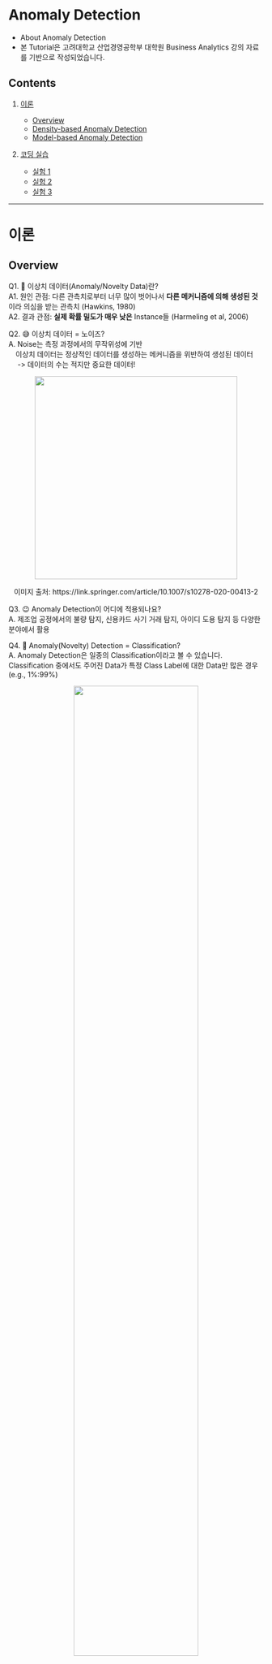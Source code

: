 # **Anomaly Detection**
- About Anomaly Detection
- 본 Tutorial은 고려대학교 산업경영공학부 대학원 Business Analytics 강의 자료를 기반으로 작성되었습니다.

## **Contents**
1. [이론](#이론)
    - [Overview](#overview)
    - [Density-based Anomaly Detection](#density-based-anomaly-detection)
    - [Model-based Anomaly Detection](#model-based-anomaly-detection)

2. [코딩 실습](#코딩-실습)
    - [실험 1](#실험-1-shallow-autoencoder-vs-deep-autoencoder)
    - [실험 2](#실험-2-autoencoder의-bottleneck-size-변화에-따른-autoencoder의-성능-변화-및-anomaly-detection-성능-변화-측정)
    - [실험 3](#실험-3-what-if-encoder의-layer-수--decoder의-layer-수--2라면-그리고-반대의-경우에는)
---
# 이론

## Overview
Q1. 🧐 이상치 데이터(Anomaly/Novelty Data)란?  
A1. 원인 관점: 다른 관측치로부터 너무 많이 벗어나서 **다른 메커니즘에 의해 생성된 것**이라 의심을 받는 관측치 (Hawkins, 1980)  
A2. 결과 관점: **실제 확률 밀도가 매우 낮은** Instance들 (Harmeling et al, 2006)

Q2. 😅 이상치 데이터 = 노이즈?  
A. Noise는 측정 과정에서의 무작위성에 기반  
 이상치 데이터는 정상적인 데이터를 생성하는 메커니즘을 위반하여 생성된 데이터  
  -> 데이터의 수는 적지만 중요한 데이터!

<p align="center">
<img src = "https://user-images.githubusercontent.com/56019094/201920223-0af3e041-17af-47e1-94d9-525aa9898628.png" width = 400>
</p>
<p align = "center">이미지 출처: https://link.springer.com/article/10.1007/s10278-020-00413-2 </p>

Q3. 😉 Anomaly Detection이 어디에 적용되나요?  
A.  제조업 공정에서의 불량 탐지, 신용카드 사기 거래 탐지, 아이디 도용 탐지 등 다양한 분야에서 활용  

Q4. 🥲 Anomaly(Novelty) Detection = Classification?  
A.  Anomaly Detection은 일종의 Classification이라고 볼 수 있습니다. Classification 중에서도 주어진 Data가 특정 Class Label에 대한 Data만 많은 경우(e.g., 1%:99%)


<p align = 'center'>
<img src ="https://user-images.githubusercontent.com/56019094/201925033-192ab0cb-32d2-4dab-8798-25316e984643.png" width = 70%>
</p>

위와 같이 Anomaly Detection에서는 양품 즉, 정상의 범주를 어느 정도로 정하느냐에 따라 모델의 예측 결과가 달라지게 됩니다. 이와 관련된 개념으로 **일반화(Generalization)**와 **특수화(Specialization)**이라는 개념이 존재합니다.

- 일반화: 주어진 데이터로부터 정상 범주의 개념을 확장해 가는 것 -> 일반화에 치중할 경우 이상치 데이터 판별이 어려움  
- 특수화: 주어진 데이터로부터 정상 범주의 개념을 좁혀가는 것 -> 특수화에 치중할 경우 과적합의 위험 (빈번한 False Alarm)에 빠질 수 있음

    <p align = 'center'>
    <img src = "https://user-images.githubusercontent.com/56019094/201925558-e50ce14f-dd40-4e22-8f47-4cdf8a3a38eb.png" width = 70%>
    </p>

1. 만약 일반화의 정도가 심해 정상 범주의 개념을 너무 넓게 잡게 되면 정상(사과)이 아닌 "수박"도 정상(사과)라고 판단하게 됩니다. 
2. 반대로, 만약 특수화의 정도가 심해 정상 범주의 개념을 너무 좁게 잡게 되면 정상(사과)인 "청사과"도 이상치(정상이 아니다)라고 판단하게 됩니다.

다시 Q4로 돌아가서 Anomaly Detection과 Classification에 대해 살펴보자면 다음과 같은 그림을 통해 쉽게 이해할 수 있을 것입니다.
<p align = 'center'>
<img src = "https://user-images.githubusercontent.com/56019094/201926047-f15dfd88-65fb-45ec-8bcb-93e24712fd52.png" width = 70%>
</p>
위 그림과 같이 Classification의 경우 Training Data에 정상(X+)인 데이터와 비정상(X-)인 데이터가 같이 사용됩니다. 반면, Anomaly Detection이 사용되는 경우에는 이미 비정상 데이터보다 정상 데이터가 매우 많은 상황이기에 Training에는 정상 데이터만 사용합니다. 이를 통해, 정상 데이터들만의 패턴을 학습해서 새로운 데이터가 들어오면 자신이 학습했던 패턴과 유사한지 아닌지를 판별해 정상/비정상 여부를 판단하게 됩니다.

## Density based Anomaly Detection
- 주어진 데이터를 바탕으로 각 개체들이 생성될 확률을 추정
- 새로운 데이터가 생성될 확률이 낮을 경우 이상치로 판단!

<p align = 'center'>
<img src = "https://user-images.githubusercontent.com/56019094/201927283-a27d0c13-588b-4a98-861e-63a262f4d871.png" width = 70%>
<img src = "https://user-images.githubusercontent.com/56019094/201927462-7f6ea9ba-f3b9-4a46-8b35-ee2a3269ce48.png" width = 70%>
</p>

- Gaussian Density-based Anomaly Detection
    - 가정: 모든 데이터가 하나의 가우시안(정규) 분포로부터 생성됨
    - 학습: 주어진 정상(Normal) 데이터들을 통해 가우시안 분포의 평균 벡터와 공분산 행렬을 추정
    - 추론: 새로운 데이터에 대하여 생성 확률을 구하고 해당 확률이 낮을수록 이상치에 가까운 것으로 판정
    - 장점 1. 추정이 간단하며 학습 시간이 짧음  
    - 장점 2. 적절한 기준치(Cut-off)를 분포로부터 정할 수 있음
    - 장점 3. 각 변수의 측정 단위에 영향을 받지 않음   
    <p align = 'center'>
    <img src = "https://user-images.githubusercontent.com/56019094/201928001-632bdf9f-7f87-42c3-b8e4-0e78189feb14.png" width = 70%>
    </p>

<br/>  

- Mixture of Gaussian(MoG) Density Estimation
    - 데이터는 여러 개의 가우시안 분포의 혼합으로 이루어져 있음을 허용
    - 아래 가우시안 분포(빨간색 함수 제외한 것)들의 선형 결합으로 전체 데이터의 분포를 표현
    <p align = 'center'>
    <img src = 'https://user-images.githubusercontent.com/56019094/201928561-e7f3bffc-7f34-4b6f-91e8-4f0888391de2.png' width = 70%>
    </p>

    - 일반 Gaussian Density Estimation에서는 모든 데이터가 하나의 가우시안 분포로부터 생성되었다고 가정하기에 평균과 공분산이라는 단 두 개의 미지수만 구하면 됐습니다.
    - 그러나, MoG에서는 위 그림과 같이 f(x)라는 우리가 알고자 하는 함수가 k개의 가우시간 분포의 선형 결합으로 이루어져 있다고 가정하기에, k개의 가우시안 분포에 대해서 평균, 공분산, 그리고 각 가우시안 분포에 대한 가중치 w라는 세 개의 미지수를 구해야 합니다.
    - 따라서, MoG에서는 3*k개의 미지수를 구해야 합니다.
    - 여기서 끝이면 좋겠지만, 사실은 이 k가 몇이면 좋을지도 Train Dataset을 통해서 탐색해야 합니다.

<br/>

- Parzen Window Density Estimation
    - Kernel-density Estimation
        - 이전에 봤던 Gaussian Density Estimation과 MoG는 데이터가 특정 분포로부터 생성되었다는 가정을 하고 접근하는 방식이었습니다.
        - 여기서 보게 될 Kernel-density Estimation은 데이터가 특정 분포로부터 생성되었다는 가정을 하지 않고, 개별 데이터 자체로부터 확률들을 추정하겠다는 접근 방식을 취합니다.

        <p align = 'center'>
        <img src = "https://user-images.githubusercontent.com/56019094/201929688-9db6edfc-93fe-4857-a414-c8be15d3342c.png" width = 80%>
        </p>

        
        이미지 출처:  https://sebastianraschka.com/Articles/2014_kernel_density_est.html 

    - Parzen Window Density Estimation
        - k개의 객체를 포함하는 영역 x를 (무게) 중심으로 하며, 각 면의 길이가 h인 Hypercube로 정의: Hypercube의 볼륨 V는 $h^d$로 정의됨(d = 차원 수) -> V = $h^d$
        - Kernel Function을 다음과 같이 정의
        <p align = 'center'>
        <img src = "https://user-images.githubusercontent.com/56019094/201930589-1a674945-c736-42a8-a8da-d4eeaa289e63.png" width = 40%>
        </p>

        - 예시
        <p align = 'center'>
        <img src = "https://user-images.githubusercontent.com/56019094/201930784-5197dfc1-7974-4943-9f7f-51e9751a3a66.png" width = 40%>
        </p>

        - 기존 Kernel Function은 불연속적임. 즉, Hypercube내에 있는 객체들에 대해서는 모두 동일한 가중치를 적용한다.  
        -> Continuous한 분포를 사용하자!
        <p align = 'center'>
        <img src = "https://user-images.githubusercontent.com/56019094/201931306-0cae4b74-cfb1-4a00-8857-ec8f314328e5.png" width = 80%>
        </p>
        
        - Smoothing Parameter (Bandwidth)h
            - (남색, 0.3)h가 크면 Density Distribution이 과도하게 Smoothing됨
            - (주황색, 0.05)h가 작으면 Density Distribution의 형태가 Spiky해짐
            <p align = 'center'>
            <img src = "https://user-images.githubusercontent.com/56019094/201943177-66390a06-efb8-4241-8be7-f63faf8d986c.png" width = 70%>
            </p>
            <p align = 'center'>
            이미지 출처: https://en.wikipedia.org/wiki/Kernel_density_estimation
            </p>
            - Smoothing Parameter h는 EM 알고리즘을 통해 최적화 가능

<br/>

- Local Outlier Factor (LOF)
    - 목적: 이상치 스코어를 산출할 때, 주변부 데이터의 밀도를 고려하자
    <p align = 'center'>
    <img src = "https://user-images.githubusercontent.com/56019094/201943818-158836f7-72aa-4bde-acee-e9be197f44b2.png" width = 90%>
    </p>
    - LOF 알고리즘에는 5가지 Definition이 사용됨  
    
    <br/>
    
    1. k-distance of an object p: 임의의 양의 정수 k에 대해서 k-distance of object p (=k-distance(p))는 다음 두 조건을 만족하는 데이터셋 D의 두 점 p와 o의 거리 d(p,o)로 정의됨  

        - D에 속하는 개체 중 p를 제외하고 **최소한 k** 개의 개체 o'에 대해서 d(p,o') <= d(p,o)를 만족
        - D에 속하는 개체 중 p를 제외하고 **최대 k-1**개의 개체 o'에 대해서 d(p,o') < d(p,o)를 만족  
        즉, 동렬을 고려한 k번째 이웃까지의 거리로 생각할 수 있음
    2.  k-distance neighborhood of an object p: 개체 p의 k-distance가 Definition 1과 같이 주어질 때, k-distance neighborhood of p는 p에서부터 k-distance보다 멀지 않은 거리에 있는 모든 개체들의 집합을 의미

    3. Reachability Distance
    <p align = 'center'>
    <img src = "https://user-images.githubusercontent.com/56019094/201944909-d207b06f-b6af-4852-898c-8223def082d4.png" width = 90%>
    </p>

    4. local reachability density of an object p
    <p align = 'center'>
    <img src = "https://user-images.githubusercontent.com/56019094/201945584-372314bc-1c2d-4e2a-9858-ab125f34a07f.png" width = 90%>
    </p>
    
    - Case 1: 개체 p의 주변에 높은 밀도로 다른 개체들이 존재하는 경우 위 식의 분모가 작은 값을 갖게 되어 lrd는 큰 값을 갖게 됨
    - Case 2: 개체 p가 두 개의 높은 밀도를 갖는 군집 사이의 밀도가 낮은 공간에 위치하게 되면 위 식의 분모는 커지게 되어 lrd는 작은 값을 갖게 됨
    <p align = 'center'>
    <img src = "https://user-images.githubusercontent.com/56019094/201945935-35866454-c374-4021-9804-369189137a9f.png" width = 80%>
    </p>

    5. local outlier factor of an object p
    <p align = 'center'>
    <img src = "https://user-images.githubusercontent.com/56019094/201946264-b78e2327-59ab-46a2-9d9e-b4335becf80c.png" width = 80%>
    </p>
    
    - LOF의 최종 결과물은 각 개체들의 주변 밀도를 고려한 이상치 스코어
    <p align = 'center'>
    <img src = "https://user-images.githubusercontent.com/56019094/201946474-cf3595ce-ce96-4cf8-9633-f79b92746267.png" width = 80%>
    </p>

    <p align = 'center'>
    이미지 출처: https://godongyoung.github.io/%EB%A8%B8%EC%8B%A0%EB%9F%AC%EB%8B%9D/2019/03/11/Local-Outlier-Factor(LOF).html
    </p>

</br>

## Model based Anomaly Detection
- Auto-Encoder

    <p align = 'center'>
    <img src = "https://user-images.githubusercontent.com/56019094/201947375-89ba1a2a-64ba-4d94-9d88-965c153e8a45.png" width = 90%>
    </p>

    - Input과 Output이 동일한 Neural Network
    - Latent Space는 원본 데이터보다 작아야 함
    

    - Auto-Encoder의 활용
        - 차원 축소
        1. Auto-Encoder를 학습시킨 후, Latent Vector를 다른 모델의 Input으로 사용:  Auto-Encoder의 Latent Vector가 데이터의 중요한 특징들을 잘 반영하고 있다는 특성으로 인해 가능
        <p align = 'center'>
        <img src = "https://user-images.githubusercontent.com/56019094/201947866-4efc0540-0f25-4fe3-aed2-4dfe5caeea79.png" width = 80%>
        </p>

        - 이상치 탐지
        1. Input과 Output간의 차이를 활용: Input과 Output간의 차이가 크면 Anomaly 데이터, 차이가 작으면 Normal 데이터
        <p align = 'center'>
        <img src = "https://user-images.githubusercontent.com/56019094/201948189-a142af9d-28df-4466-8dda-cb981117d404.png" width = 85%>
        </p>

    - Auto-Encoder의 단점
        - 입력 데이터에 변형이 약간이라도 있으면 모델이 민감하게 반응
        => Input Data에 Noise가 있어도 원본 데이터를 복원할 수 있는 좀 더 Robust한 Auto-Encoder를 만들자!   
        => "Denoising Auto-Encoder"

    - Denosing Auto-Encoder
        - 모델에는 Noise가 추가된 Input을 사용
        - Reconstructioin Error: Output과 **원본** Input 간의 차이를 Loss로 활용
        - 주로 Noise로는 Random Gaussian Noise를 사용
        <p align = 'center'>
        <img src = "https://user-images.githubusercontent.com/56019094/201948897-5a7d1d4b-38f6-4b98-a1b4-b87019bb6df1.png" width = 85%>
        </p>

        <p align = 'center'>
        이미지 출처: https://junstar92.tistory.com/158
        </p>

- Support Vector-based Anomaly Detection
    - 1-SVM: One-class SVM
    - SVDD: Support Vector Data Description
    
    <p align = 'center'>
    <img src = "https://user-images.githubusercontent.com/56019094/201949320-ae13e84c-acad-4c12-a489-9937fbb19c07.png" width = 80%>
    </p>

- Isolation Forests
    - Motivation: Few & Different
    - Few: 이상치 데이터는 Overview에서 봤듯이 정상 데이터에 비해 수가 적음
    - DIfferent: 이상치 데이터는 정상 데이터와는 특징이 다름

    <p align = 'center'>
    <img src = "https://user-images.githubusercontent.com/56019094/201949696-6c04da67-2546-474e-abaf-2ced6beeeb05.png" width = 70%>
    </p>

    <p align = 'center'>
    이미지 출처: https://www.tibco.com/reference-center/what-is-anomaly-detection
    </p>

    - 하나의 개체를 고립시키는 Tree를 생성
    - 정상 데이터는 서로 가까이 위치해 있기 때문에 정상 데이터 개체 하나를 고립시키기 위해서는 많은 Split이 필요
    - 이상치 데이터는 정상 데이터와 특징이 달라 멀리 위치해 있기 때문에 이상치 데이터 개체 하나를 고립시키기 위해서는 상대적으로 적은 Split이 필요
    
    <p align = 'center'>
    <img src = "https://user-images.githubusercontent.com/56019094/201950194-26823da6-6997-4f4c-881d-35f836f3e681.png" width = 90%>
    </p>

    - Isolation Forests는 사실 "학습"을 한다기 보다는 데이터가 들어오면 그 때마다 새롭게 알고리즘이 수행되어 결과를 도출함. 즉, K-NN처럼 **Lazy Learning**에 해당
    - Random으로 데이터를 Split하여 관측치를 고립시킴
    - 변수가 많은 데이터에서도 효율적으로 작동함

    - Isolation Forests 과정
        1. 전체 데이터에서 n개의 데이터 집합 X 샘플링
        2. 랜덤하게 선택된 관측치에 대해 임의의 변수(Spliting Variable)와 분할점(Spliting Point)을 사용하여 아래 조건을 만족할 때까지 이진 분할 진행
            - Tree가 사전에 설정한 최대 깊이에 도달
            - 영역 X 안에 단 하나의 객체만 존재
            - 영역 X 안에 존재하는 객체들이 모두 같은 입력 변수 값을 가짐
        3. 1.2.와 동일한 과정으로 여러 개의 Isolation Tree 생성
        4. Isolation Tree마다 각 관측치의 Path Length 저장
        5. 각 관측치의 평균 Path Length를 기반으로 Anomaly Score 계산 및 이상치 판별

        <p align = 'center'>
        <img src = "https://user-images.githubusercontent.com/56019094/201951689-495f872f-1004-4e1d-aa2c-62ad878380f0.png" width = 80%>
        </p>

</br>  
</br>
</br>

# 코딩 실습
- 주제: AutoEncoder를 이용한 Anomaly Detection
- 사용 데이터셋: MNIST 
- 데이터셋 선정 이유
    - 튜토리얼이라는 취지에 맞추어 AutoEncoder의 복원 결과를 시각화하기 좋은 데이터셋이라 판단함
    - Anomaly Detection에 MNIST 데이터셋을 사용하는 경우 0~9 숫자 중 하나를 Anomaly로 가정하고 수행하는 경우는 존재하나, 본 코딩 실습에서는 "가", "나", "다", "A", "B", "C"와 같은 텍스트를 28*28 이미지로 생성해서 Anomaly로 사용함
    - 즉, 본 코딩 실습에서 학습을 통해 수립된 AutoEncoder는 0~9라는 숫자(Normal)만 학습했기 때문에 한글이나 영어와 같은 텍스트(Anomaly)가 Input으로 들어오면 Anomaly로 판단하게 될 것
- 실험 내용
    1) Shallow AutoEncoder vs Deep AutoEncoder
    2) AutoEncoder의 Bottleneck Size 변화에 따른 AutoEncoder의 성능 변화 및 Anomaly Detection 성능 변화 측정
    3) 🫥 What if? Encoder의 Layer 수 = Decoder의 Layer 수 * 2라면?? 그리고 반대의 경우에는?

```python
# 패키지 및 메소드 불러오기
import torch 
import torch.nn as nn
import torch.optim as optim
import torch.nn.functional as F
import numpy as np
import matplotlib.pyplot as plt
import random

from torchvision import datasets, transforms
from copy import deepcopy
```


</br>

```python
# MNIST 데이터셋을 불러올 때 Training Data로 사용할 것인지, flatten을 할 것인지 여부를 argument로 받는 함수 정의
def load_mnist(is_train=True, flatten=True): # 본 실습에서 구현하게 될 AutoEncoder는 1차원 Vector 형태를 입력으로 받기 때문에 flatten = True

    dataset = datasets.MNIST(
        '../data', train=is_train, download=True,
        transform=transforms.Compose([ 
            transforms.ToTensor(), # Tensor 형태로 데이터를 받겠다는 의미입니다 :)
        ]),
    )

    # Scaling: MNIST 데이터셋은 기존에 각 Element 값이 0~255라 /255.가 Min-Max Scaling 역할을 수행함
    x = dataset.data.float() / 255. 
    y = dataset.targets

    if flatten:
        x = x.view(x.size(0), -1) # (28,28) -> (28*28,) 형태로 Flatten해서 Neural Network Input으로 넣어주기 위함

    return x, y
```

</br>


```python
# MNIST 데이터 불러오기 및 Train/Validation/Test Set 분할
train_x, train_y = load_mnist(flatten=True) 
test_x, test_y = load_mnist(is_train=False, flatten=True) # Test Set이니까 is_train = False
test_x, test_y = test_x, test_y


train_cnt = int(train_x.size(0) * 0.8)
valid_cnt = train_x.size(0) - train_cnt

# Shuffle dataset to split into train/valid set.
indices = torch.randperm(train_x.size(0))
train_x, valid_x = torch.index_select(
    train_x,
    dim=0,
    index=indices
).split([train_cnt, valid_cnt], dim=0)
train_x, valid_x = train_x, valid_x

train_y, valid_y = torch.index_select(
    train_y,
    dim=0,
    index=indices
).split([train_cnt, valid_cnt], dim=0)
train_y, valid_y = train_y, valid_y

print("Train:", train_x.shape, train_y.shape)
print("Valid:", valid_x.shape, valid_y.shape)
print("Test:", test_x.shape, test_y.shape)
```
**위 코드 결과**  
Train: torch.Size([48000, 784]) torch.Size([48000])  
Valid: torch.Size([12000, 784]) torch.Size([12000])  
Test: torch.Size([10000, 784]) torch.Size([10000])

- 위 코드를 보면 load_mnist()를 통해 각 숫자 이미지의 픽셀값들이 저장되어 있는 x와 해당 이미지의 숫자가 몇인지를 의미하는 Label인 y를 불러왔습니다. 그런데 아래 그림과 같이 AutoEncoder의 모델 구조를 생각해보면, 사실 x를 입력으로 받아서 $\hat{x}$를 반환하기 때문에 y는 받아올 필요가 없습니다.  
(튜토리얼이기 때문에 MNIST 데이터셋을 다운받아서 추후 다른 실험을 해보고 싶으신 분들이 있으실까봐 일단 기재해두었습니다.)
<p align = 'center'>
    <img src = "https://user-images.githubusercontent.com/56019094/201947375-89ba1a2a-64ba-4d94-9d88-965c153e8a45.png" width = 90%>
    </p>

</br>

시각화를 통해 제대로 데이터를 가져왔는지 확인해보겠습니다.
```python
# MNIST Data Instance 시각화 함수 정의 
def show_image(x):
    if x.dim() == 1: # 만약 x의 dim이 1이라면 (x를 flatten() 해서 1차원 벡터 형태로 만든 경우)
        x = x.cpu()
        x = x.view(int(x.size(0) ** .5), -1) # dim = 2로 변환
    
    plt.figure(figsize=(1,1))
    plt.imshow(x, cmap='gray') # Grayscale 이미지
    plt.show()

show_image(train_x[0].flatten()) # train_x 데이터 중 첫번째 데이터를 가져와서 시각화
```
**위 코드 결과**
<p align = 'left'>
<img src = 'https://user-images.githubusercontent.com/56019094/202084631-a65dcfa5-3fbd-433e-9c11-f097c2b449b9.png'>
</p>

시각화는 성공적으로 되었습니다. 숫자 4라는 것도 충분히 알 수 있습니다. 다만, MNIST Dataset은 사람들의 손글씨로 만들어졌기 때문에 이처럼 동일한 숫자라도 예상과 달리(?) 모양이 특이한 경우가 종종 있습니다.

## 실험 1. Shallow AutoEncoder vs Deep AutoEncoder
그렇다면 이제 AutoEncoder를 구현해보겠습니다.
AutoEncoder를 처음 들으시는 분들이라면 모델 구조가 복잡할 것이라 생각할 수도 있지만 위에서 본 모델 구조와 같이 최근에 나온 방법론들에 비해 구조가 매우 간단한 편입니다. 아래 Shallow_AE를 보시면 아마 쉽게 이해가 되실 것입니다.  
추가적으로, 텐서 형태에 대한 설명을 주석으로 달아놨으니 참고해주시면 좋을 거 같습니다! 저 또한 아직도 새로운 방법론을 사용하거나 기존 모델을 변형할 때면 Tensor 형태가 헷갈릴 때가 많았어서 작은 도움이라도 되었으면 하는 마음으로 추가했습니다.
```python
# 비교적 모델의 Depth가 얕은 AutoEncoder 구현
class Shallow_AE(nn.Module):
    
    def __init__(self, btl_size=2):   # 입력 인자로 bottle neck size를 받음
        self.btl_size = btl_size
        
        super().__init__()
        
        self.encoder = nn.Sequential(
            nn.Linear(28 * 28, 100),  # MNIST input이 28*28 형태라서 28*28을 flatten한 784를 입력으로 받음  즉, x는 784차원에 해당
            nn.ReLU(),
            nn.BatchNorm1d(100),
            nn.Linear(100, btl_size),    # 주의! Encoder와 Decoder의 마지막 Layer는 그냥 Linear Layer임
                                        # 마지막에 Activaiton Function(ReLU 등)이나 BatchNormalization이 없음!
        )
        self.decoder = nn.Sequential(
            nn.Linear(btl_size, 100),
            nn.ReLU(),
            nn.BatchNorm1d(100),
            nn.Linear(100, 28 * 28),
        )        
        # 현재 이 코드에서는 encoder와 decoder를 대칭되게 짰는데, 꼭 대칭일 필요는 없음.
        # 예를 들어서 encoder의 레이어를 더 deep하게 만들고, decoder를 더 얕게 만들수도 있음
        
    def forward(self, x):
        z = self.encoder(x)  # |x| = (batch_size, 784), |z| = (batch_size, btl_size)
        y = self.decoder(z)  # |y| = |x|
        
        return y
```
그렇다면 이제 위 AutoEncoder보다 Depth가 깊은 AutoEncoder를 정의해보겠습니다.
```python
class Deep_AE(nn.Module):
    
    def __init__(self, btl_size=2):   
        self.btl_size = btl_size
        
        super().__init__()
        
        self.encoder = nn.Sequential(
            nn.Linear(28 * 28, 300),  
            nn.ReLU(),
            nn.BatchNorm1d(300),
            nn.Linear(300, 200),
            nn.ReLU(),
            nn.BatchNorm1d(200),
            nn.Linear(200, 100),
            nn.ReLU(),
            nn.BatchNorm1d(100),
            nn.Linear(100, 50),
            nn.ReLU(),
            nn.BatchNorm1d(50),
            nn.Linear(50, 10),
            nn.ReLU(),
            nn.BatchNorm1d(10),
            nn.Linear(10, btl_size),   
        )
        self.decoder = nn.Sequential(
            nn.Linear(btl_size, 10),
            nn.ReLU(),
            nn.BatchNorm1d(10),
            nn.Linear(10, 50),
            nn.ReLU(),
            nn.BatchNorm1d(50),
            nn.Linear(50, 100),
            nn.ReLU(),
            nn.BatchNorm1d(100),
            nn.Linear(100, 200),
            nn.ReLU(),
            nn.BatchNorm1d(200),
            nn.Linear(200, 300),
            nn.ReLU(),
            nn.BatchNorm1d(300),
            nn.Linear(300, 28 * 28),
        )
        
    def forward(self, x):
        z = self.encoder(x) 
        y = self.decoder(z) 
        
        return y
```
Deep AutoEncoder는 Shallow AutoEncoder보다 Layer의 수가 2배 이상 많은 상황입니다. 그렇다면 이제 이 두 가지 모델을 학습시켜서 성능을 확인해보겠습니다.  
성능 비교 전에 그러면 우선 모델을 학습시킬 클래스나 함수를 만들어 보겠습니다.

```python
# Model 학습에 사용할 Trainer 클래스 정의
class Trainer():

    def __init__(self, model, optimizer, crit, batch_size = 128, n_epochs = 50, verbose = 1):
        self.model = model.to(device)
        self.optimizer = optimizer
        self.crit = crit
        self.batch_size = batch_size
        self.n_epochs = n_epochs 
        self.verbose = verbose

        super().__init__()

    def _train(self, x, y): # 사용자 정의 함수 앞에 _를 붙인 이유: Trainer() 객체를 생성한 후에 이 함수에 접근하는 것을 방지하기 위함. (객체._train() 이라고 코드 입력 시 접근 가능하긴 하지만, 일차적으로 객체. 했을 떄 GUI 상에 표시되지 않음)
        self.model.train() # 모델 Train() 모드 시작

        # Data 셔플해주기
        # 본 튜토리얼에서는 AutoEncoder를 사용하기 때문에 y(Class Label)은 사용되지 않지만 튜토리얼이라는 측면에서 함께 작성함
        indices = torch.randperm(x.size(0), device=x.device)
        x = torch.index_select(x, dim=0, index=indices).split(self.batch_size, dim=0)  # Shuffle 후, batch_size로 기존 x를 나눠줍니다. 즉, x = [batch_1, batch_2, batch_3, ...]와 같이 리스트 안에 batch_x가 Element로 들어가게 됩니다.
        y = torch.index_select(y, dim=0, index=indices).split(self.batch_size, dim=0)

        total_loss = 0

        for i, (x_i, y_i) in enumerate(zip(x, y)):
            y_hat_i = self.model(x_i)
            loss_i = self.crit(y_hat_i, y_i.squeeze())

            # 모델의 Gradient를 초기화
            self.optimizer.zero_grad()
            loss_i.backward()  # Gradient 계산

            self.optimizer.step() # .backward()를 통해 산출된 Gradient를 이용해 파라미터 업데이트

            if self.verbose >= 2: # Iteration 별 Train Loss를 확인하고자 한다면 verbose에 2 이상의 값을 입력 (훈련 과정을 조금 더 자세히 보고 싶으신 분들을 위해 추가하긴 했지만, Epoch마다 Loss 값을 출력하게 만들어놨기 때문에 verbose를 사용하는 것은 개인적으로 비추천합니다. 정말 Verbose(수다스러운)해집니다.)
                print("Train Iteration(%d/%d): loss=%.4e" % (i + 1, len(x), float(loss_i)))

            # OOM 문제를 방지하기 위한 노력의 일환으로 loss를 float() 데이터 타입으로 변경. float()을 하지 않을 경우 loss에 gradient 정보가 남아 있어서 현재 단계에서 필요하지 않은 메모리를 사용하게 됩니다. (동일한 목적으로 종종 loss.detach()를 사용하기도 합니다.)
            total_loss += float(loss_i)

        return total_loss / len(x)

    def _validate(self, x, y):
        self.model.eval() # 모델 Evaluatioin 모드 시작

        # Validation Phase와 Test Phase에서는 Gradient Descent를 통한 파라미터 업데이트가 이루어지지 않기 때문에 gradient를 사용하지 않겠다는 의미로 with torch.no_grad()를 사용합니다.
        with torch.no_grad():
            indices = torch.randperm(x.size(0), device=x.device)
            x = torch.index_select(x, dim=0, index=indices).split(self.batch_size, dim=0)
            y = torch.index_select(y, dim=0, index=indices).split(self.batch_size, dim=0)

            total_loss = 0

            for i, (x_i, y_i) in enumerate(zip(x, y)):
                y_hat_i = self.model(x_i)
                loss_i = self.crit(y_hat_i, y_i.squeeze())

                if self.verbose >= 2:
                    print("Valid Iteration(%d/%d): loss=%.4e" % (i + 1, len(x), float(loss_i)))

                total_loss += float(loss_i)

            return total_loss / len(x)

    def train(self, train_data, valid_data):
        lowest_loss = np.inf   # 초기 최저 Loss 값을 무한대로 설정 -> 추후 모델이 Train을 진행하면서 Loss 값이 낮아지게 되면서 lowset_loss 값이 갱신됩니다.
        best_model = None  # best_model이 아직은 train을 시작하기 전이므로 None으로 선언합니다.

        for epoch_index in range(self.n_epochs): # 각 에포크 별 학습 시작
            train_loss = self._train(train_data[0], train_data[1])
            valid_loss = self._validate(valid_data[0], valid_data[1])

            # Best Model의 파라미터를 저장하기 위해 deepcopy() 사용 
            # 참고: 본 튜토리얼에서는 Early Stopping은 사용하지 않음. 대신 n_epochs 동안 Training을 진행하면서 Valid_Loss가 가장 낮았던 model을 최종 model로 사용함
            if valid_loss <= lowest_loss:
                lowest_loss = valid_loss
                best_model = deepcopy(self.model.state_dict())

            if epoch_index % 20 == 0: # Epoch 5번마다 Loss 출력

                print("Epoch(%d/%d): train_loss=%.4e  valid_loss=%.4e  lowest_loss=%.4e" % (
                    epoch_index + 1,
                    self.n_epochs,
                    train_loss,
                    valid_loss,
                    lowest_loss,
                ))

        # Restore to best model.
        self.model.load_state_dict(best_model)
```
이제 모델을 훈련시키기 위한 Trainer 클래스 정의를 마쳤으니 AutoEncoder를 학습시키고 성능을 비교해보겠습니다.
```python
# Shallow AutoEncoder Train 
# Bottleneck Size = 5, Batch_size = 512, n_epochs = 100으로 동일하게 맞춰줌
shallow_model = Shallow_AE(btl_size=5)
shallow_model = shallow_model
optimizer = optim.Adam(shallow_model.parameters())
crit = nn.MSELoss() 

trainer = Trainer(shallow_model, optimizer, crit, batch_size = 512, n_epochs = 100, verbose = 1)
trainer.train((train_x.to(device), train_x.to(device)), (valid_x.to(device),valid_x.to(device)))
```
```python
# Deep AutoEncoder Train
Deep_model = Deep_AE(btl_size=5)
Deep_model = Deep_model
optimizer = optim.Adam(Deep_model.parameters())
crit = nn.MSELoss()

trainer = Trainer(Deep_model, optimizer, crit, batch_size = 512, n_epochs = 100, verbose = 1)
trainer.train((train_x.to(device), train_x.to(device)), (valid_x.to(device),valid_x.to(device)))
```
🫣 모델의 성능을 측정하려고 하는데, 생각해보니 모델을 수립하고 훈련시키는 클래스는 정의했는데 성능을 측정하는 함수를 만들지 않았습니다. 모델의 성능을 측정하는 함수를 정의해보겠습니다.
```python
# AutoEncoder Test 성능(MSE Loss) 평가
def test_score(model, test_x): # 성능을 측정할 model과 성능 측정에 사용할 test용 데이터를 입력으로 받음
    preds = model.forward(test_x)  # 모델의 Output(예측값)
    actuals = test_x               # 일반적으로 Actual Label에는 y값을 입력하지만, 현재 AutoEncoder를 사용하기 때문에 이전 그림에서 봤던 것처럼 Target value는 Test Data의 실제 x값입니다.
    loss = 0
    crit = nn.MSELoss() # 모델의 Output과 Test Data의 실제 x값 사이의 MSE를 loss함수로 사용

    for pred, actual in zip(preds, actuals): # 팁! 간혹 이중 for문을 사용하는 대신 for문에서 zip()을 사용하면 for문을 한 번만 사용할 수 있습니다.
        loss += crit(pred,actual)

    test_loss = float(loss)/len(preds)
    
    print(f'Test Score(MSE): {round(test_loss,4)}')

    return round(test_loss, 4)
```
**Shallow AutoEncoder 및 Deep AutoEncoder MSE Loss**
- Shallow: 0.0295
- Deep: 0.022
- MSE Loss를 보았더니 Model의 Depth가 깊은만큼 Deep AutoEncoder가 Shallow AutoEncoder에 비해 복원을 잘한 것으로 보입니다. 그런데 수치상으로만 봤더니 복원을 어느정도 했는지 파악하기가 어렵습니다.

<br/>

- 원본 이미지와 모델이 복원한 이미지를 보여주는 함수를 정의해보겠습니다.
```python
# 원본 이미지와 복원된 이미지 시각화 코드
# 개인적으로 처음 이미지 데이터를 시각화했던 때를 생각하면 데이터의 구조 때문에 많이 헷갈렸습니다. (사실 지금도 그렇습니다...)
# 따라서 튜토리얼을 보시는 분들의 이해를 돕기 위해 주석으로 각 변수의 shape를 기재해두었으니 참고하시면 됩니다.
def visualize_og_and_recon(model1, model2, test_x):
    with torch.no_grad():
        index = int(random.random() * test_x.size(0)) # |test_x| = (10000, 784)  # test_x.size(0) = 10000
        recon_1 = model1(test_x[index].view(1,-1)).squeeze() # |test_x[index]| = (784,)
        recon_2 = model2(test_x[index].view(1,-1)).squeeze() # |test_x[index].view(1,-1)| = (1, 784)  
                                                             # view(1.-1)을 해준 이유는 model을 수립할 때 입력으로 (batch_size, 784)를 입력으로 받게 해놨기 때문.
                                                             # |model(test_x[index].view(1, -1))| = (1, 784)
                                                             # |model(test_x[index].view(1, -1)).squeeze()| = (784, )
        
        print('Original Image')
        show_image(test_x[index])
        print('='*40)
        print(f'First Model\'s Reconstruction Image')
        show_image(recon_1)
        print(f'Second Model\'s Reconstruction Image')
        show_image(recon_2)
```
**시각화 결과**  
</br>
원본 이미지
<p align = 'left'>
<img src = 'https://user-images.githubusercontent.com/56019094/202088809-5eccfc58-f2ad-4ede-ab00-faa91a7a3fbc.png'>
</p> 
</br>

Deep AutoEncoder가 복원한 이미지
<p align = 'left'>
<img src = 'https://user-images.githubusercontent.com/56019094/202088968-033b7150-6dc6-4ba7-b499-5153124f50a1.png'>
</p>
</br>

Shallow AutoEncoder가 복원한 이미지
<p align = 'left'>
<img src = 'https://user-images.githubusercontent.com/56019094/202089094-92ff54c0-f54d-46b0-b78f-8a1a1e2d22c7.png'>
</p>
</br>

🧐 원본 이미지와 복원된 이미지의 결과를 보니까 조금 더 직관적으로 이해가 되는 것 같습니다.
- Deep AutoEncoder가 복원한 이미지가 Shallow AutoEncoder가 복원한 이미지에 비해 조금 더 숫자 7이라는 것이 선명하게 보이고, Shallow AutoEncoder의 경우 복원된 이미지에서 숫자 7의 경계 부분이 더 흐릿한 것을 확인할 수 있습니다.
- 🤨 그런데 두 AutoEncoder가 복원한 이미지는 원본 이미지와 달리 숫자 7 주변에 다른 무엇인가 형체가 보이는 것 같습니다.
- 이것은 아마도 Latent Space 상에서 숫자 7이 다른 숫자들과 완벽히 분리되어 있지 않고 겹쳐져 있기 때문인 것으로 생각됩니다.
- 그렇다면 한 번 Latent Space를 시각화 해보겠습니다.
```python
# Shallow AutoEncoder의 Latent Space 시각화 (Deep AutoEncoder의 경우 아래 shallw_model을 deep_model로 변경해주기만 하면 됩니다.)

color_map = [
    'brown', 'red', 'orange', 'yellow', 'green',
    'blue', 'navy', 'purple', 'gray', 'black',
]  # 10개의 색을 이용: 0~9를 각각 brown, red, ..., black으로 시각화하기 위해.

plt.figure(figsize=(10, 5))

with torch.no_grad(): # 학습시키는 과정이 아니니까 with torch.no_gard(): 사용!
    latents = shallow_model.cpu().encoder(test_x[:1000].cpu())  # 1000개의 test data를 넣어봄
                                            # |latents| = (1000, 2)
    
    for i in range(10):
        target_latents = latents[test_y[:1000] == i].cpu()
        target_y = test_y[:1000][test_y[:1000] == i].cpu()
        plt.scatter(target_latents[:, 0],
                    target_latents[:, 1],
                    marker='o',
                    color=color_map[i],
                    label=i)
    
    plt.legend()
    plt.grid(axis='both')
    plt.show()
```
**Deep AutoEncoder와 Shallow AutoEncoder의 Latent Space 시각화 결과**

Deep AutoEncoder의 Latent Space 시각화 결과
<p align = 'center'>
<img src = 'https://user-images.githubusercontent.com/56019094/202089748-4647ea9d-0c0d-4de0-8291-6f8d9492f831.png'>
</p>  

Shallow AutoEncoder의 Latent Space 시각화 결과
<p align = 'center'>
<img src = 'https://user-images.githubusercontent.com/56019094/202089879-82ca4587-9e68-49a0-af55-7c301dc6a754.png'>
</p>

- 조금 전에 예상했던 것처럼 보라색 점에 해당하는 숫자 7이 혼자 떨어져 있는 것이 아니라 다른 숫자들과 Latent Space 상에서 겹쳐있는 것을 확인할 수 있습니다.
- 또한 눈여겨볼만한 점은 Deep AutoEncoder의 Latent Space 상에서는 각 숫자들이 Shallow AutoEncoder의 경우보다 조금 더 군집화가 잘 되어 있는 것으로 보입니다. 
- 지금까지는 AutoEncoder의 Model Depth를 변경하고 복원 이미지 시각화 및 Latent Space 시각화를 통해 모델의 성능 차이에 대한 간단한 탐구를 진행해보았습니다.
- 위 그림에서 저희가 시각화한 Latent Space는 Bottleneck에 해당하는 벡터가 존재하는 Vector Space입니다. 
- 아래 그림을 보시면 조금 더 직관적으로 이해가 되실 것 같습니다.

<p align = 'center'>
<img src = 'https://user-images.githubusercontent.com/56019094/202090184-f78c44e3-70b8-4a89-a3d1-03aff9bb9db1.png'>
</p>

<p align = 'center'>
이미지 출처: https://www.jeremyjordan.me/autoencoders/
</p>

위에서 그림을 통해 알 수 있듯이, Bottleneck은 일종의 zip파일이라고 생각할 수 있습니다. 즉, Input Data의 특징들을 잘 요약해서 압축시켜놓은 것입니다. 그렇다면 이제 이 Bottleneck의 크기를 변경시키면서 모델의 성능 변화를 측정해보겠습니다. 그리고 **AutoEncoder를 이용한 Anomaly Detection**까지 실험해보겠습니다. (AutoEncoder로는 이전에 사용했던 Deep AutoEncoder를 사용)

## 실험 2. AutoEncoder의 Bottleneck Size 변화에 따른 AutoEncoder의 성능 변화 및 Anomaly Detection 성능 변화 측정
- 먼저 AutoEncoder의 Bottleneck Size를 변화시키면서 MSELoss가 어떻게 변화하는지 살펴보겠습니다.
```python
# Bottleneck Size = [ 2,  4,  6,  8, 10, 12, 14, 16, 18]으로 늘려가면서 모델 훈련시켜보기
model_list = []
Btl_size_list = np.arange(2,20,2) # 실험할 Bottleneck Size를 List 형태로 저장

for i in Btl_size_list: 
    globals()['model_btl_size{}'.format(i)] = Deep_AE(btl_size = i) # 동적 변수를 사용해서 여러 가지 변수를 생성해야할 때 좀 더 편리하게 변수를 선언할 수 있습니다.
    model_list.append(globals()['model_btl_size{}'.format(i)]) # model_list에는 [model_1, model_2, model_3, ...]와 같이 AutoEncoder 모델들이 Element로 들어가 있음

# 각 모델을 불러와서 Train 수행
models = []
for model in model_list:   
    print('Model Training 시작')
    model = model
    optimizer = optim.Adam(model.parameters())
    crit = nn.MSELoss()
    trainer = Trainer(model, optimizer, crit, batch_size = 512, n_epochs = 100, verbose = 1)
    trainer.train((train_x.to(device), train_x.to(device)), (valid_x.to(device), valid_x.to(device)))
    models.append(model) # 수립된 모델은 models라는 새로운 List에 추가
```
<br/>

9가지 크기의 Bottleneck Size를 각각 가진 AutoEncoder를 수립했으니 이제 한 번 MSE Loss를 비교해보겠습니다.
```python
# Test Score 계산
crit = nn.MSELoss()
test_scores = [crit(models[i].cpu().forward(test_x).detach(), test_x.cpu()) for i in range(len(models))] # 수립된 각 Model의 Test Set에 대한 MSE Loss 측정
plt.plot(Btl_size_list,test_scores, label = "MSE Loss according to Bottleneck Size")
plt.legend()
```
**위 코드 결과**
<p align = 'center'>
<img src = 'https://user-images.githubusercontent.com/56019094/202091573-dcd9a41e-87bb-450f-be6c-383b71178bdd.png'>
</p>

😁 꽤나 흥미로운 결과가 나온 것 같습니다.    
- Bottleneck Size가 AutoEncoder의 성능에 영향을 준다는 것은 이미 자명한 사실이고, Bottleneck Size가 2에서 10으로 증가할 때까지는 MSE Loss가 가파르게 감소해서 모델의 성능이 향상됨을 알 수 있습니다. 반면, Bottleneck Size가 10 이상이 되면 성능에는 큰 영향이 없는 것으로 보입니다. - 다만, 14에서 18로 Bottleneck Size가 증가할 때 MSE Loss가 다시 감소하는 것으로 보이는데 이에 대해서 추가 실험을 진행해보겠습니다.

**Bottleneck Size를 10 ~ 30으로 step = 2로 늘려가면서 추가 실험한 결과**
<p align = 'center'>
<img src = 'https://user-images.githubusercontent.com/56019094/202092145-663ba905-e48d-4dd6-bf73-1b1152a64995.png'>
</p>

- 첫 번째 실험에서는 Bottleneck Size를 14에서 16으로, 16에서 18로 증가시키면 꾸준히 MSE Loss가 올라가서 모델의 성능이 하락하는 것처럼 보였습니다.
- 추가 실험을 한 결과, 위 그래프에서 보면 이 구간에서는 일시적으로 증가하는 것처럼 보였으나, 오히려 Bottleneck Size = 20일 때 가장 낮은 MSE Loss를 보이는 경우도 있었습니다.
- 그러나 Bottleneck Size = 20인 구간 이후에는 또 다시 MSE Loss가 커지는 등 Bottleneck Size가 2 -> 10으로 증가할 때처럼 확실히 모델의 성능이 증가한다 혹은 감소한다라는 해석을 하기에는 부족한 것 같습니다.
- 그럼에도 불구하고, 이번 실험을 통해 특정 숫자까지 Bottleneck Size를 늘리는 것이 확실히 모델 성능에 긍정적인 영향을 끼친다는 것은 확인할 수 있었습니다.

</br>

이제 그렇다면 본 챕터의 주제인 **Anomaly Detection**을 AutoEncoder를 이용해 수행해보겠습니다.  
그런데 튜토리얼에서 사용하게 된 데이터셋은 MNIST 데이터셋이라 직관적으로 Anomaly라고 할만한 데이터가 존재하지 않습니다. 간혹, 0~9 중에 한 숫자를 Anomaly라고 가정하고 Anomaly Detection을 수행하기도 하지만, 개인적으로는 조금 더 직관적인 예시를 보이고 싶어서 텍스트를 이미지로 만드는 함수를 정의해 이를 Anomaly로 사용해보겠습니다.
```python
# 인위적으로 Anomaly Instance 생성
# 본 튜토리얼에서 AutoEncoder는 숫자 0~9만을 이용해서 학습을 진행했음
# 따라서 숫자가 아닌 알파벳이나 한글 이미지가 입력되면 Reconstruction Error가 정상(숫자) 데이터에 비해 높아 Anomaly로 판단할 것임

from PIL import Image, ImageDraw, ImageFont

def make_anomaly_image(text: str):
    # 이미지로 출력할 글자 및 폰트 지정
    draw_text = text
    font = ImageFont.truetype('/root/BA/NanumSquareB.ttf')

    # 이미지 사이즈 지정 (MNIST Dataset의 이미지 크기와 동일하게 지정)
    text_width, text_height = 28, 28

    # 이미지 객체 생성 (MNIST 셋과 동일하게 이미지 Channel은 Grayscale, 배경은 검은색으로)
    canvas = Image.new('L', (text_width, text_height), "black")

    # 가운데에 그리기
    draw = ImageDraw.Draw(canvas)
    w, h = font.getsize(draw_text)
    draw.text(((text_width-w)/2.0,(text_height-h)/2.0), draw_text, 'white', font)
    display(canvas)  # 만들어진 텍스트 이미지 보기

    # Tensor 형태로 변환
    canvas = torch.Tensor(np.array(canvas)/ 255.) + 0.2*np.random.normal(0,1, size = (28,28)) # 가우시안 노이즈 추가
    return canvas
```

```python
# 인위적으로 anomaly image 80장을 만들고 원래 test_x에서 920장 가져와서 model 별 성능 측정하기  --> 생각해보니 이것들은 label이 없어서 성능 측정이 불가능하네??? text_x[:920]에 대한 label은 test_y[:920]
korean = "가,나,다,라,마,바,사,아,자,차,카,타,파,하".split(",")
english = "A,B,C,D,E,F,G,H,I,J,K,L,M,N,O,P,Q,R,S,T,U,V,W,X,Y,Z".split(",")

artificial_anomalies = [make_anomaly_image(x).flatten() for x in (korean + english)]
noised_anomalies = [image + 0.1*np.random.uniform(0,1,size = image.shape) for image in artificial_anomalies]
artificial_anomalies += noised_anomalies

artificial_anomalies = torch.stack(artificial_anomalies, dim = 0)

# 기존 test_x 에서 Normal 데이터 920개, 새롭게 생성한 이상치 데이터 80개를 합쳐서 새로운 test_x 데이터와 해당하는 Label을 가진 test_y 생성
new_test_x = torch.cat([test_x[:920,].cpu(), artificial_anomalies], dim = 0)
new_test_y = [0]*920 + [1]*80
```
**생성된 이미지 예시**   
(실제로 Anomaly로 사용하게 된 텍스트 이미지는 아래 이미지에 Gaussian Noise도 추가했습니다)

한글 텍스트 이미지
<figure class = 'third'>
    <img src = 'https://user-images.githubusercontent.com/56019094/202094970-ee9046d2-0253-4fcd-8b31-a0eae7da933c.png' width = 30%>
    <img src = 'https://user-images.githubusercontent.com/56019094/202094994-77fa8367-5853-47ba-b38a-949ea187e2ae.png' width = 30%>
    <img src = 'https://user-images.githubusercontent.com/56019094/202095022-d7a5b8fb-f1c1-43f3-b18c-6a1e8279b6cc.png' width = 30%>
</figure>

영어 텍스트 이미지
<figure class = 'third'>
    <img src = 'https://user-images.githubusercontent.com/56019094/202095550-dd4f1366-da95-4a6f-8173-8e8048541b95.png' width = 30%>
    <img src = 'https://user-images.githubusercontent.com/56019094/202095570-e01a89d1-090c-497e-a8b5-b2a3d556a574.png' width = 30%>
    <img src = 'https://user-images.githubusercontent.com/56019094/202095584-18e04eaa-b1e5-45af-b60f-4958ad410b65.png' width = 30%>
</figure>

저희가 수립한 AutoEncoder는 모델 수립 시에 0~9 숫자(Normal) 이미지만을 학습했기 때문에 위와 같은 숫자가 아닌(Not Normal 즉, Anomaly) 데이터를 Input으로 받으면 제대로 복원 해내지 못할 것입니다. 따라서 Reconstruction Loss로 사용할 MSE Loss가 높을 것이며, 이 MSE Loss가 특정 Threshold보다 높을 경우 Anomaly(1)로, Threshold보다 낮다면 Normal(0)으로 판단하게 될 것입니다.  

이제 그렇다면 모델이 Anomaly 여부를 판단하게 될 기준인 Threshold를 정해주는 함수를 정의해보겠습니다. 본 튜토리얼에서는 일차원적인 방법을 이용했지만, 실제로는 Validation Data를 이용해 Threshold 자체도 일종의 하이퍼 파라미터로 튜닝을 해주기도 합니다.
```python
# Train Data를 이용해서 각 모델별 Threshold 구하기

def find_threshold(models:list, train_x) -> dict:
    model_threshold_dict = {}
    for i in range(len(models)):
        model = models[i].cpu()
        train_x = train_x.cpu()
        output = models[i].forward(train_x).detach()
        losses = torch.mean(((train_x - output)**2), dim = -1)
        model_threshold_dict[i] = np.round(np.percentile(losses, 90), 4)  # 90분위수에 해당하는 loss값을 Threshold로 설정

    return model_threshold_dict
```
**위 코드 결과 예시**  
{0: 0.0528,
 1: 0.0384,
 2: 0.0303,
 3: 0.0276,
 4: 0.0249,
 5: 0.0254,
 6: 0.024,
 7: 0.0248,
 8: 0.027}  

 해석: 첫 번째 모델의 Threshold는 0.0528로, 두 번째 모델의 Threshold는 0.0384로 사용

<br/>

이제 각 모델별로 Threshold가 정해졌으니 Anomaly Detection을 수행하는 즉, 새로운 데이터에 대해 Anomaly인지 아닌지를 판단하는 함수를 정의하고 Anomaly Detection까지 수행을 해보겠습니다.
```python
def anomaly_detect(x, model, threshold = 0.06):
    if x.dim() == 1:
        x = x.unsqueeze(dim=0)

    model_outputs = model.forward(x).detach()
    actuals = x
    preds = []
    recon_errors = []

    crit = nn.MSELoss()
    
    for model_output, actual in zip(model_outputs, actuals):
        recon_errors.append(crit(model_output,actual))

    preds = [1 if recon_error > threshold else 0 for recon_error in recon_errors ] # Reconstruction Error가 Threshold보다 크면 1(Anomaly), Threshold보다 작으면 0(Normal)으로 판단
    
    return preds
```
```python
preds = []

for i, model in enumerate(models):
    model_threshold = model_threshold_dict[i] # 모델별로 상이한 threshold를 적용함
    preds.append(anomaly_detect(x = new_test_x.type(torch.float32), model = model, threshold = model_threshold)) # preds[0]: 첫번째 model의 예측 결과, preds[1]: 두번째 model의 에측 결과, ...
```
```python
# Accuracy 및 F1 Score 반환하는 함수 정의
from sklearn.metrics import accuracy_score, f1_score 

def result_metrics(pred, actual):
    assert len(pred) == len(actual)
    f1 = f1_score(actual, pred)
    accuracy = accuracy_score(actual, pred)
    return f1, accuracy
```
위 코드를 보면, Anomaly Detection Model의 성능을 측정하는데 Accuracy와 F1 Score를 사용합니다. 의아해 하실수도 있지만, 이전에 'Overview'에서 설명드린 바와 같이 Anomaly Detection 또한 일종의 Classification이기 때문에 Accuracy와 F1 Score를 이용해 성능 측정이 가능합니다.

👍🏼 Remind
<p align = 'center'>
<img src = "https://user-images.githubusercontent.com/56019094/201926047-f15dfd88-65fb-45ec-8bcb-93e24712fd52.png">
</p>

**Bottleneck Size에 따른 Anomaly Detection 성능 결과**

<center>

|Bottleneck Size | Accuracy | F1 Score |
|----------------|----------|----------|
|2 |0.896|0.6061
|4 |0.863|0.5387
|6 |0.854|0.5229
|8 |0.854|0.5228
|10|0.846|0.5096
|12|0.853|0.5212
|14|0.86|0.5333
|16|0.86|0.5333
|18|0.85|0.5161
|20|0.847|0.5112
|22|0.857|0.5281
|24|0.851|0.5178
|26|0.84|0.5000
|28|0.852|0.5195
|30|0.853|0.5212

</center>

- Bottleneck Size가 2인 경우, Accuracy와 F1 Score 둘 다 다른 경우들에 비해 높은 것을 확인할 수 있습니다.
- Bottleneck Size가 2와 4인 경우를 제외하고는 Bottleneck Size가 14와 16인 경우를 중심으로 멀어질수록 조금씩 Accuracy와 F1 Score가 감소하는 경향을 보이고 있습니다.
- Bottleneck Size가 작을수록 Encoder를 거친 vector가 Input에 대한 정보 손실량이 많아 Anomaly Detection 성능 또한 저조할 것이라 예상했는데, 실험 결과 오히려 Bottleneck Size가 2인 경우가 가장 높은 성능을, 그리고 그 다음으로 Bottleneck Size가 작은 4인 경우가 그 다음으로 높은 성능을 보인 것이 매우 흥미로웠습니다. 
- 실험 한계1: Bottleneck Size를 여러 개로 설정하고 모델을 수립했으나, Epoch 수를 모두 동일하게 지정했기 때문에, 이 성능이 각 모델의 최대 성능이 아니라 정확한 비교가 아니라는 점.
- 실험 한계2: Threshold를 설정할 때 90분위수라는 일차원적인 방법론을 적용했기에 이 또한 각 모델의 Anomaly Detection 측면에서의 최대 성능이 아닐 수 있기에 정확한 비교가 아니라는 점.

<br/>

## 실험 3. What if? Encoder의 Layer 수 = Decoder의 Layer 수 * 2라면?? 그리고 반대의 경우에는?
    - Base AutoEncoder vs Encoder Deeper vs Decoder Deeper

```python
# 아래 코드에서 Enc_Deeper_AE, Dec_Deeper_AE는 각각 약 13만 개의 파라미터 사용, 9개의 Layer 사용 
# 아래 비교 대상 Baseline_AE도 이와 유사한 환경을 맞춰주기 위해 파라미터 수(약 12만 5천개) 및 Layer 수 (총 8개의 Layer) 설정함
class Baseline_AE(nn.Module):
    
    def __init__(self, btl_size=2):   
        self.btl_size = btl_size
        
        super().__init__()
        
        # Encoder에는 6개의 Layer를, Decoder에는 3개의 Layer를 사용하여 테스트
        self.encoder = nn.Sequential(
            nn.Linear(28 * 28,75),  
            nn.ReLU(),
            nn.Linear(75, 45),
            nn.ReLU(),
            nn.Linear(45, btl_size),    
        )
        self.decoder = nn.Sequential(
            nn.Linear(btl_size, 45),
            nn.ReLU(),
            nn.Linear(45,75),
            nn.ReLU(),
            nn.Linear(75, 28 * 28),
        )        
        
    def forward(self, x):
        z = self.encoder(x)  # |x| = (batch_size, 784), |z| = (batch_size, btl_size)
        y = self.decoder(z)  # |y| = |x|
        
        return y
```
```python
class Enc_Deeper_AE(nn.Module):
    
    def __init__(self, btl_size=2):   
        self.btl_size = btl_size
        
        super().__init__()
        
        # Encoder에는 6개의 Layer를, Decoder에는 3개의 Layer를 사용하여 테스트
        self.encoder = nn.Sequential(
            nn.Linear(28 * 28, 100),  
            nn.ReLU(),
            nn.Linear(100, 70),
            nn.ReLU(),
            nn.Linear(70,50),
            nn.ReLU(),
            nn.Linear(50,30),
            nn.ReLU(),
            nn.Linear(30, btl_size),    
        )
        self.decoder = nn.Sequential(
            nn.Linear(btl_size, 50),
            nn.ReLU(),
            nn.Linear(50, 28 * 28),
        )        
        
    def forward(self, x):
        z = self.encoder(x)  # |x| = (batch_size, 784), |z| = (batch_size, btl_size)
        y = self.decoder(z)  # |y| = |x|
        
        return y
```
```python
class Dec_Deeper_AE(nn.Module):
    
    def __init__(self, btl_size=2):   
        self.btl_size = btl_size
        
        super().__init__()
        
        # Encoder에는 6개의 Layer를, Decoder에는 3개의 Layer를 사용하여 테스트
        self.encoder = nn.Sequential(
            nn.Linear(28 * 28, 50),  
            nn.ReLU(),
            nn.Linear(50, btl_size),    
        )
        self.decoder = nn.Sequential(
            nn.Linear(btl_size, 30),
            nn.ReLU(),
            nn.Linear(30,50),
            nn.ReLU(),
            nn.Linear(50,70),
            nn.ReLU(),
            nn.Linear(70,100),
            nn.ReLU(),
            nn.Linear(100, 28 * 28),
        )        
        
    def forward(self, x):
        z = self.encoder(x)  # |x| = (batch_size, 784), |z| = (batch_size, btl_size)
        y = self.decoder(z)  # |y| = |x|
        
        return y
```
- 실험 전 결과 예상  
    1) Encoder Layer를 더 깊게 했을 때 예상 결과: Encoder의 중요 역할은 Input Data의 중요한 정보를 압축하는 역할인데, Decoder에 비해 Encoder의 깊이가 깊다보니 Decoder가 충분히 복원해내지 못할만큼 압축이 되어서 성능 저하로 이어질 것으로 예상
    2) Decoder Layer를 더 깊게 했을 때 예상 결과: Decoder의 역할은 Encoder를 통해 압축된 Input Data를 통해 원본 데이터를 복원하는 것인데, 이러한 측면에서 예상하기로는 Decoder의 깊이가 깊어진 것은 성능 저하로 이어지지 않을 것으로 예상됨

<br/>

**실험 결과**
- Base AutoEncoder: Accuracy = 0.977, F1-Score = 0.8743
- Encoder Deeper AutoEncoder: Accuracy = 0.98, F1-Score = 0.8876
- Decoder Deeper AutoEncoder: Accuracy = 0.977, F1-Score = 0.8743

<br/>

  

- 본 튜토리얼에 사용된 데이터를 대상으로 Encoder 및 Decoder 레이어 수의 변화에 따른 실험 결과 성능 차이는 생각보다 매우 미미했음.  

- 🙄 예상 외의 결과로, 해당 실험 주제와는 별개이지만 이전 실험 2.(Deep AutoEncoder 사용했음)에서 Bottleneck_size = 2일 때가 성능이 가장 좋았는데(F1 score = 0.6061) 이번 실험에서는 AutoEncoder의 Bottleneck_size = 2로 하고 모델의 레이어를 변화시켰더니 F1-Score와 Accuracy가 매우 높아졌음  
- 실험 3. 에서 사용된 세 AutoEncoder는 Layer 수가 Baseline의 경우 8개, Encoder Deeper와 Decoder Deeper는 9개의 레이어를 사용한 반면, 실험 2.에서 사용된 Deep AutoEncoder의 Layer 수는 14개였음. 즉, Deep AutoEncoder의 Model Depth가 약 1.5배 더 깊지만 오히려 실험 3.에서 사용한 AutoEncoder에 비해 F1-Score가 0.25 이상 차이가 났음.
- 이러한 결과가 나온 이유로 예상되는 내용은 (1) Deep AutoEncoder의 Anomaly Detection에 사용된 Threshold가 부적절, (2) Deep AutoEncoder의 모델 Training Epoch 수가 부족 (3) Deep AutoEncoder의 Test Set에 대한 MSE Loss가 실험 2.에서 사용한 세 AutoEncoder의 MSE Loss보다 모두 낮았다는 점에서 Deep AutoEncoder가 '예상과 달리 AutoEncoder가 원본 데이터만 잘 복구하는 것이 아니라 Anomaly마저 잘 복구할 정도로 Generalization이 되는 문제'에 해당한다는 것입니다.
    - (1) Deep AutoEncoder와 실험 2.에서 사용한 세 AutoEncoder 모두 동일하게 Training Set에 대한 MSE Loss값들 중 90분위수를 Threshold로 사용했는데, 이와 같은 일차원적인 방법론을 사용했기에 Deep AutoEncoder의 최대 성능을 제대로 발휘하지 못한 것으로 추측됩니다.
    - (2) Deep AutoEncoder의 모델 Depth가 실험 2.에서 사용된 모델들에 비해 약 1.5배 깊은 반면에, 모두 동일하게 100 Epoch 동안 Train했습니다. Model Size가 클수록 Model의 학습에 많은 Epoch가 소요된다는 측면에서 실험 2.에서의 세 AutoEncoder들보다 Deep AutoEncoder가 덜 학습된 상태였다고 추측됩니다.
    - (3) 해당 문제가 발생한 것은 아닌가라는 생각에 실험 외에 별도로 시각화를 통해 인위적으로 추가한 Anomaly Instance를 복원해서 시각화한 결과, 학습에 사용한 Normal 데이터만큼 잘 복원하지는 않음을 확인할 수 있었습니다.
